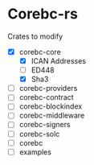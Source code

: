 # Corebc-rs

Crates to modify

- [x] corebc-core
  - [x] ICAN Addresses
  - [ ] ED448
  - [x] Sha3
- [ ] corebc-providers
- [ ] corebc-contract
- [ ] corebc-blockindex
- [ ] corebc-middleware
- [ ] corebc-signers
- [ ] corebc-solc
- [ ] corebc
- [ ] examples
